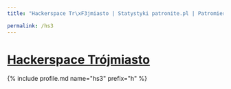 ```yaml
---
title: "Hackerspace Tr\xF3jmiasto | Statystyki patronite.pl | Patromierz"

permalink: /hs3
---
```


# [Hackerspace Trójmiasto](https://patronite.pl/hs3)

{% include profile.md name="hs3" prefix="h" %}
